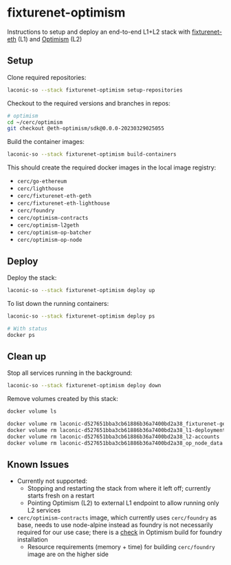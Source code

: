 # fixturenet-optimism

Instructions to setup and deploy an end-to-end L1+L2 stack with [fixturenet-eth](../fixturenet-eth/) (L1) and [Optimism](https://stack.optimism.io) (L2)

## Setup

Clone required repositories:

```bash
laconic-so --stack fixturenet-optimism setup-repositories
```

Checkout to the required versions and branches in repos:

```bash
# optimism
cd ~/cerc/optimism
git checkout @eth-optimism/sdk@0.0.0-20230329025055
```

Build the container images:

```bash
laconic-so --stack fixturenet-optimism build-containers
```

This should create the required docker images in the local image registry:
* `cerc/go-ethereum`
* `cerc/lighthouse`
* `cerc/fixturenet-eth-geth`
* `cerc/fixturenet-eth-lighthouse`
* `cerc/foundry`
* `cerc/optimism-contracts`
* `cerc/optimism-l2geth`
* `cerc/optimism-op-batcher`
* `cerc/optimism-op-node`

## Deploy

Deploy the stack:

```bash
laconic-so --stack fixturenet-optimism deploy up
```

To list down the running containers:

```bash
laconic-so --stack fixturenet-optimism deploy ps

# With status
docker ps
```

## Clean up

Stop all services running in the background:

```bash
laconic-so --stack fixturenet-optimism deploy down
```

Remove volumes created by this stack:

```bash
docker volume ls

docker volume rm laconic-d527651bba3cb61886b36a7400bd2a38_fixturenet-geth-accounts
docker volume rm laconic-d527651bba3cb61886b36a7400bd2a38_l1-deployment
docker volume rm laconic-d527651bba3cb61886b36a7400bd2a38_l2-accounts
docker volume rm laconic-d527651bba3cb61886b36a7400bd2a38_op_node_data
```

## Known Issues

* Currently not supported:
  * Stopping and restarting the stack from where it left off; currently starts fresh on a restart
  * Pointing Optimism (L2) to external L1 endpoint to allow running only L2 services
* `cerc/optimism-contracts` image, which currently uses `cerc/foundry` as base, needs to use node-alpine instead as foundry is not necessarily required for our use case; there is a [check](https://github.com/ethereum-optimism/optimism/blob/%40eth-optimism/sdk%400.0.0-20230329025055/packages/contracts-bedrock/package.json#L22) in Optimism build for foundry installation
    * Resource requirements (memory + time) for building `cerc/foundry` image are on the higher side

